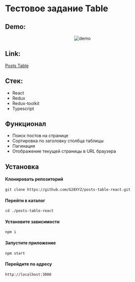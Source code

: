 # Тестовое задание Table

## Demo:

<p align="center">
    <img src="https://github.com/G28XYZ/G28XYZ/blob/main/images/demo-posts-table1.gif" alt='demo'/>
</p>

## Link:

<a href='https://posts-table-react.herokuapp.com/'>Posts Table</a>

## Стек:

<ul>
  <li>React</li>
  <li>Redux</li>
  <li>Redux-toolkit</li>
  <li>Typescript</li>
</ul>

## Функционал

<ul>
  <li>Поиск постов на странице</li>
  <li>Сортировка по заголовку столбца таблицы</li>
  <li>Пагинация</li>
  <li>Отображение текущей страницы в URL браузера</li>
</ul>

## Установка

#### Клонировать репозиторий

`git clone https://github.com/G28XYZ/posts-table-react.git`

#### Перейти в каталог

`cd ./posts-table-react`

#### Установите зависимости

`npm i`

#### Запустите приложение

`npm start`

#### Перейдите по адресу

`http://localhost:3000`
